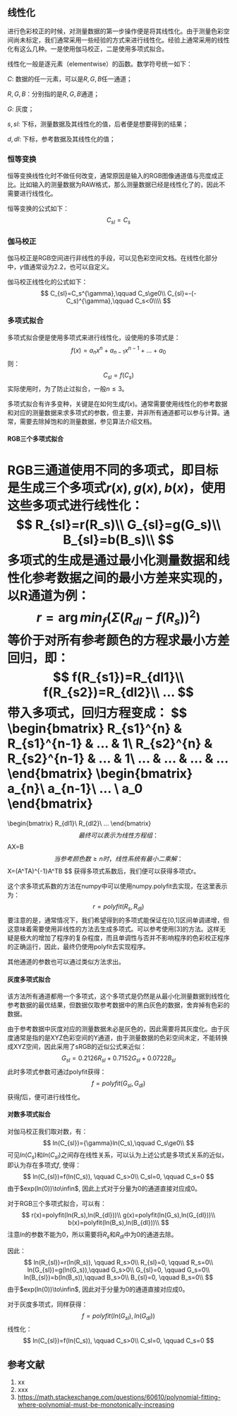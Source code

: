 ## 线性化

进行色彩校正的时候，对测量数据的第一步操作便是将其线性化。由于测量色彩空间尚未标定，我们通常采用一些经验的方式来进行线性化。经验上通常采用的线性化有这么几种。一是使用伽马校正，二是使用多项式拟合。

线性化一般是逐元素（elementwise）的函数。数学符号统一如下：

$C$: 数据的任一元素，可以是$R,G,B$任一通道；

$R,G,B$：分别指的是$R,G,B$通道；

$G$: 灰度；

$s,sl$: 下标，测量数据及其线性化的值，后者便是想要得到的结果；

$d,dl$: 下标，参考数据及其线性化的值；



### 恒等变换

恒等变换线性化时不做任何改变，通常原因是输入的RGB图像通道值与亮度成正比。比如输入的测量数据为RAW格式，那么测量数据已经是线性化了的，因此不需要进行线性化。

恒等变换的公式如下：
$$
C_{sl}=C_s
$$

### 伽马校正

伽马校正是RGB空间进行非线性的手段，可以见色彩空间文档。在线性化部分中，$\gamma$值通常设为2.2，也可以自定义。

伽马校正线性化的公式如下：
$$
C_{sl}=C_s^{\gamma},\qquad C_s\ge0\\
C_{sl}=-(-C_s)^{\gamma},\qquad C_s<0\\\\
$$

### 多项式拟合

多项式拟合便是使用多项式来进行线性化，设使用的多项式是：
$$
f(x)=a_nx^n+a_{n-1}x^{n-1}+...+a_0
$$
则：
$$
C_{sl}=f(C_s)
$$
实际使用时，为了防止过拟合，一般$n\le3$。

多项式拟合有许多变种，关键是在如何生成$f(x)$。通常需要使用线性化的参考数据和对应的测量数据来求多项式的参数，但主要，并非所有通道都可以参与计算。通常，需要去除掉饱和的测量数据，参见算法介绍文档。

#### RGB三个多项式拟合

RGB三通道使用不同的多项式，即目标是生成三个多项式$r(x),g(x),b(x)$，使用这些多项式进行线性化：
$$
R_{sl}=r(R_s)\\
G_{sl}=g(G_s)\\
B_{sl}=b(B_s)\\
$$
多项式的生成是通过最小化测量数据和线性化参考数据之间的最小方差来实现的，以R通道为例：
$$
r=\arg min_{f}(\Sigma (R_{dl}-f(R_s))^2)
$$
等价于对所有参考颜色的方程求最小方差回归，即：
$$
f(R_{s1})=R_{dl1}\\
f(R_{s2})=R_{dl2}\\
...
$$
带入多项式，回归方程变成：
$$
\begin{bmatrix}
R_{s1}^{n} & R_{s1}^{n-1} & ... & 1\\ 
R_{s2}^{n} & R_{s2}^{n-1} & ... & 1\\ 
... & ... & ... & ...
\end{bmatrix}
\begin{bmatrix}
a_{n}\\ 
a_{n-1}\\ 
... \\
a_0
\end{bmatrix}
=
\begin{bmatrix}
R_{dl1}\\ 
R_{dl2}\\ 
... 
\end{bmatrix}
$$
最终可以表示为线性方程组：
$$
AX=B
$$
当参考颜色数≥n时，线性系统有最小二乘解：
$$
X=(A^TA)^{-1}A^TB
$$
获得多项式系数后，我们便可以获得多项式r。

这个求多项式系数的方法在numpy中可以使用numpy.polyfit去实现，在这里表示为：
$$
r=polyfit(R_s,R_{dl})
$$
要注意的是，通常情况下，我们希望得到的多项式能保证在[0,1]区间单调递增，但这意味着需要使用非线性的方法去生成多项式。可以参考使用[3]的方法。这样无疑是极大的增加了程序的复杂程度，而且单调性与否并不影响程序的色彩校正程序的正确运行，因此，最终仍使用polyfit去实现程序。

其他通道的参数也可以通过类似方法求出。

#### 灰度多项式拟合

该方法所有通道都用一个多项式，这个多项式是仍然是从最小化测量数据到线性化参考数据的最优结果，但数据仅取参考数据中的黑白灰色的数据，舍弃掉有色彩的数据。

由于参考数据中灰度对应的测量数据未必是灰色的，因此需要将其灰度化。由于灰度通常是指的是XYZ色彩空间的Y通道，由于测量数据的色彩空间未定，不能转换成XYZ空间，因此采用了sRGB的近似公式来近似：
$$
G_{sl}=0.2126R_{sl}+0.7152G_{sl}+0.0722B_{sl}
$$
此时多项式参数可通过polyfit获得：
$$
f=polyfit(G_{sl},G_{dl})
$$
获得$f$后，便可进行线性化。

#### 对数多项式拟合

对伽马校正我们取对数，有：
$$
ln(C_{sl})={\gamma}ln(C_s),\qquad C_s\ge0\\
$$
可见$ln(C_s)$和$ln(C_{sl})$之间存在线性关系，可以认为上述公式是多项式关系的近似，即认为存在多项式$f$, 使得：
$$
ln(C_{sl})=f(ln(C_s)), \qquad C_s>0\\
C_sl=0, \qquad C_s=0
$$
由于$exp(ln(0))\to\infin$, 因此上式对于分量为0的通道直接对应成0。

对于RGB三个多项式拟合，可以有：
$$
r(x)=polyfit(ln(R_s),ln(R_{dl}))\\
g(x)=polyfit(ln(G_s),ln(G_{dl}))\\
b(x)=polyfit(ln(B_s),ln(B_{dl}))\\
$$
注意$ln$的参数不能为0，所以需要将$R_s$和$R_{dl}$中为0的通道去除。

因此：
$$
ln(R_{sl})=r(ln(R_s)), \qquad R_s>0\\
R_{sl}=0, \qquad R_s=0\\
ln(G_{sl})=g(ln(G_s)),\qquad G_s>0\\
G_{sl}=0, \qquad G_s=0\\
ln(B_{sl})=b(ln(B_s)),\qquad B_s>0\\
B_{sl}=0, \qquad B_s=0\\
$$
由于$exp(ln(0))\to\infin$, 因此对于分量为0的通道直接对应成0。

对于灰度多项式，同样获得：
$$
f=polyfit(ln(G_{sl}),ln(G_{dl}))
$$
线性化：
$$
ln(C_{sl})=f(ln(C_s)), \qquad C_s>0\\
C_sl=0, \qquad C_s=0
$$

## 参考文献

1. xx
2. xxx
3. https://math.stackexchange.com/questions/60610/polynomial-fitting-where-polynomial-must-be-monotonically-increasing




